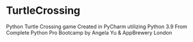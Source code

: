 # TurtleCrossing
Python Turtle Crossing game
Created in PyCharm utilizing Python 3.9
From Complete Python Pro Bootcamp by Angela Yu & AppBrewery London
